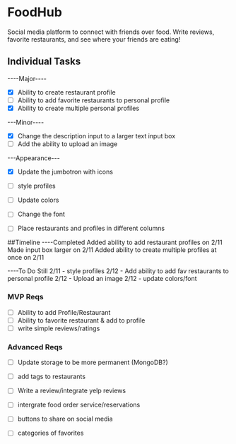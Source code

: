 # FoodHub
Social media platform to connect with friends over food. Write reviews, favorite restaurants, and see where your friends are eating!


## Individual Tasks
----Major----
- [x] Ability to create restaurant profile
- [ ] Ability to add favorite restaurants to personal profile
- [x] Ability to create multiple personal profiles

---Minor----
- [x] Change the description input to a larger text input box
- [ ] Add the ability to upload an image

---Appearance---
- [x] Update the jumbotron with icons
- [ ] style profiles
- [ ] Update colors
- [ ] Change the font
- [ ] Place restaurants and profiles in different columns


##Timeline
----Completed
 Added ability to add restaurant profiles on 2/11
 Made input box larger on 2/11
 Added ability to create multiple profiles at once on 2/11


----To Do Still
 2/11 - style profiles
 2/12 - Add ability to add fav restaurants to personal profile
 2/12 - Upload an image
 2/12 - update colors/font


### MVP Reqs
- [ ] Ability to add Profile/Restaurant
- [ ] Ability to favorite restaurant & add to profile
- [ ] write simple reviews/ratings

### Advanced Reqs
- [ ] Update storage to be more permanent (MongoDB?)
- [ ] add tags to restaurants
- [ ] Write a review/integrate yelp reviews
- [ ] intergrate food order service/reservations
- [ ] buttons to share on social media
- [ ] categories of favorites

